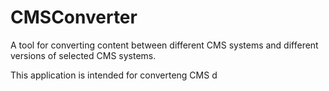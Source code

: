 CMSConverter
============

A tool for converting content between different CMS systems and different versions of selected CMS systems.


This application is intended for converteng CMS d
